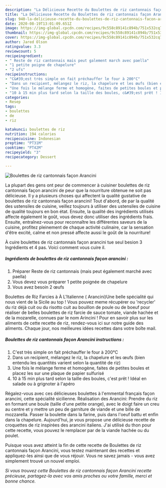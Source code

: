 ```yaml
---
description: "La Délicieuse Recette du Boulettes de riz cantonnais façon Arancini"
title: "La Délicieuse Recette du Boulettes de riz cantonnais façon Arancini"
slug: 940-la-delicieuse-recette-du-boulettes-de-riz-cantonnais-facon-arancini
date: 2020-08-19T13:01:09.651Z
image: https://img-global.cpcdn.com/recipes/9c558c89141c894b/751x532cq70/boulettes-de-riz-cantonnais-facon-arancini-photo-principale-de-la-recette.jpg
thumbnail: https://img-global.cpcdn.com/recipes/9c558c89141c894b/751x532cq70/boulettes-de-riz-cantonnais-facon-arancini-photo-principale-de-la-recette.jpg
cover: https://img-global.cpcdn.com/recipes/9c558c89141c894b/751x532cq70/boulettes-de-riz-cantonnais-facon-arancini-photo-principale-de-la-recette.jpg
author: Jared Olson
ratingvalue: 3.3
reviewcount: 5
recipeingredient:
- " Reste de riz cantonnais mais peut galement march avec paella"
- "1 petite poigne de chapelure"
- "2 ufs"
recipeinstructions:
- "C&#39;est très simple on fait préchauffer le four à 200°C"
- "Dans un recipient, mélangez le riz, la chapelure et les œufs (bien entendu les quantités varient selon la quantité de riz)"
- "Une fois le mélange ferme et homogène, faites de petites boules et placez les sur une plaque de papier sulfurisé"
- "10 à 15 min plus tard selon la taille des boules, c&#39;est prêt ! Idéal en salade ou à grignoter à l&#39;apéro"
categories:
- Resep
tags:
- boulettes
- de
- riz

katakunci: boulettes de riz 
nutrition: 194 calories
recipecuisine: Indonesian
preptime: "PT31M"
cooktime: "PT42M"
recipeyield: "3"
recipecategory: Dessert

---
```



![Boulettes de riz cantonnais façon Arancini](https://img-global.cpcdn.com/recipes/9c558c89141c894b/751x532cq70/boulettes-de-riz-cantonnais-facon-arancini-photo-principale-de-la-recette.jpg)

La plupart des gens ont peur de commencer à cuisiner boulettes de riz cantonnais façon arancini de peur que la nourriture obtenue ne soit pas délicieuse. Il y a plusieurs choses qui affectent la qualité gustative de boulettes de riz cantonnais façon arancini! Tout d'abord, de par la qualité des ustensiles de cuisine, veillez toujours à utiliser des ustensiles de cuisine de qualité toujours en bon état. Ensuite, la qualité des ingrédients utilisés affecte également le goût, vous devez donc utiliser des ingrédients frais. Ensuite, entraînez-vous pour reconnaître les différentes saveurs de la cuisine, profitez pleinement de chaque activité culinaire, car la sensation d'être excité, calme et non pressé affecte aussi le goût de la nourriture!

<!--inarticleads1-->

À cuire boulettes de riz cantonnais façon arancini tue seul besion 3 Ingrédients et 4 pas. Voici comment vous cuire il.

##### Ingrédients de boulettes de riz cantonnais façon arancini :

1. Préparer  Reste de riz cantonnais (mais peut également marché avec paella)
1. Vous devez vous préparer 1 petite poignée de chapelure
1. Vous avez besoin 2 œufs


Boulettes de Riz Farcies à À L&#39;Italienne ( Arancini)Une belle spécialité qui nous vient de la Sicile au top ! Vous pouvez meme récupérer ou &#39;recycler&#39; du riz déjà cuit ou du risotto cuit au bouillon de poule ou de boeuf pour réaliser de belles boulettes de riz farcie de sauce tomate, viande hachée et de la mozarelle, connues par le nom Arincini ! Pour en savoir plus sur les aliments de cette recette de riz, rendez-vous ici sur notre guide des aliments. Chaque jour, nos meilleures idées recettes dans votre boîte mail. 

<!--inarticleads2-->

##### Boulettes de riz cantonnais façon Arancini instructions :

1. C&#39;est très simple on fait préchauffer le four à 200°C
1. Dans un recipient, mélangez le riz, la chapelure et les œufs (bien entendu les quantités varient selon la quantité de riz)
1. Une fois le mélange ferme et homogène, faites de petites boules et placez les sur une plaque de papier sulfurisé
1. 10 à 15 min plus tard selon la taille des boules, c&#39;est prêt ! Idéal en salade ou à grignoter à l&#39;apéro


Régalez-vous avec ces délicieuses boulettes à l&#39;emmental français façon arancini, cette spécialité sicilienne. Réalisation des Arancini: Prendre du riz en formant une boule (taille d&#39;une petite orange), avec le doigt faire un creu au centre et y mettre un peu de garniture de viande et une bille de mozzarella. Passer la boulette dans la farine, puis dans l&#39;oeuf battu et enfin dans la chapelure. Aujourd&#39;hui, je vous propose une délicieuse recette de croquettes de riz inspirées des arancini italiens. J&#39;ai utilisé du thon pour cette recette, vous pouvez le remplacer par de la viande hachée ou du poulet. 

<!--inarticleads1-->

<p>
Puisque vous avez atteint la fin de cette recette de Boulettes de riz cantonnais façon Arancini, vous testez maintenant des recettes et appliquez-les ainsi que de vous réjouir. Vous ne savez jamais - vous avez simplement trouvé un nouvel emploi.
</p>

<p>
<i>Si vous trouvez cette Boulettes de riz cantonnais façon Arancini recette précieuse, partagez-la avec vos amis proches ou votre famille, merci et bonne chance.</i>
</p>
